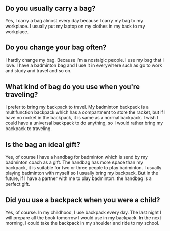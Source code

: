 ## Do you usually carry a bag?
 Yes, I carry a bag almost every day because I carry my bag to my workplace. I usually put my laptop on my clothes in my back to my workplace.

## Do you change your bag often?
 I hardly change my bag. Because I'm a nostalgic people. I use my bag that I love. I have a badminton bag and I use it in everywhere such as go to work and study and travel and so on.

## What kind of bag do you use when you're traveling?
 I prefer to bring my backpack to travel. My badminton backpack is a multifunction backpack which has a compartment to store the racket, but if I have no rocket in the backpack, it is same as a normal backpack.  I wish I could have a universal backpack to do anything, so I would rather bring my backpack to traveling.

## Is the bag an ideal gift?
 Yes, of course I have a handbag for badminton which is send by my badminton coach as a gift. The handbag has more space than my backpack, it is suitable for two or three people to play badminton. I usually playing badminton with myself so I usually bring my backpack. But  in the future, if I have a partner with me to play badminton. the handbag is a perfect gift.

## Did you use a backpack when you were a child?
 Yes, of course. In my childhood, I use backpack every day. The last night I will prepare all the book tomorrow I would use in my backpack. In the next morning, I could take the backpack in my shoulder and ride to my school.

